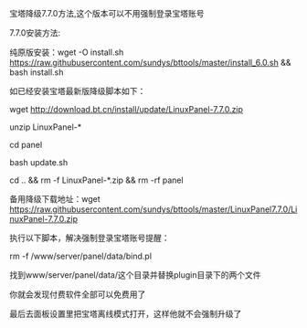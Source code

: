 宝塔降级7.7.0方法,这个版本可以不用强制登录宝塔账号

7.7.0安装方法:

纯原版安装：wget -O install.sh https://raw.githubusercontent.com/sundys/bttools/master/install_6.0.sh && bash install.sh

如已经安装宝塔最新版降级脚本如下：

wget http://download.bt.cn/install/update/LinuxPanel-7.7.0.zip

unzip LinuxPanel-*

cd panel

bash update.sh

cd .. && rm -f LinuxPanel-*.zip && rm -rf panel

备用降级下载地址：wget https://raw.githubusercontent.com/sundys/bttools/master/LinuxPanel7.7.0/LinuxPanel-7.7.0.zip

执行以下脚本，解决强制登录宝塔账号提醒：

rm -f /www/server/panel/data/bind.pl

找到www/server/panel/data/这个目录并替换plugin目录下的两个文件

你就会发现付费软件全部可以免费用了

最后去面板设置里把宝塔离线模式打开，这样他就不会强制升级了

